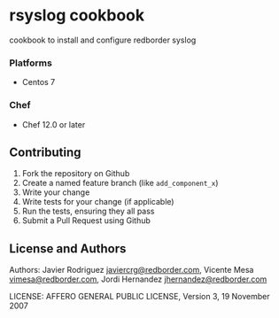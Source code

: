 # rsyslog cookbook

cookbook to install and configure redborder syslog

### Platforms

- Centos 7

### Chef

- Chef 12.0 or later

## Contributing

1. Fork the repository on Github
2. Create a named feature branch (like `add_component_x`)
3. Write your change
4. Write tests for your change (if applicable)
5. Run the tests, ensuring they all pass
6. Submit a Pull Request using Github

## License and Authors

Authors: Javier Rodriguez <javiercrg@redborder.com>, Vicente Mesa <vimesa@redborder.com>, Jordi Hernandez <jhernandez@redborder.com>

LICENSE: AFFERO GENERAL PUBLIC LICENSE, Version 3, 19 November 2007
